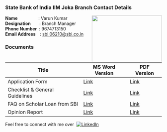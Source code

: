 ### State Bank of India IIM Joka Branch Contact Details

<img src="https://user-images.githubusercontent.com/98149388/150527175-0dd7a707-2180-4fb4-8251-0b446ca934d6.png" width="225" height="150" align="right">

**Name**&emsp;&emsp;&emsp;&emsp;&ensp;&nbsp;: Varun Kumar 
<br/>**Designation**&emsp;&emsp;: Branch Manager
<br/>**Phone Number**&ensp;: 9674713150
<br/>**Email Address**&emsp;: sbi.06210@sbi.co.in

### Documents

| Title | MS Word Version | PDF Version |
|--|--|--|
| Application Form | [Link](/SBI_Loan_Documents/MS_Word_Version/APPLICATION-FORM.doc) |[Link](/SBI_Loan_Documents/PDF_Version/APPLICATION-FORM.pdf) |
| Checklist & General Guidelines | [Link](/SBI_Loan_Documents/MS_Word_Version/CHECKLIST-&-GENERAL-GUIDELINES.doc) |[Link](/SBI_Loan_Documents/PDF_Version/CHECKLIST-&-GENERAL-GUIDELINES.pdf) |
| FAQ on Scholar Loan from SBI | [Link](/SBI_Loan_Documents/MS_Word_Version/FAQ-on-Scholar-Loan-from-SBI-IIM.doc) |[Link](/SBI_Loan_Documents/PDF_Version/FAQ-on-Scholar-Loan-from-SBI-IIM.pdf) |
| Opinion Report | [Link](/SBI_Loan_Documents/MS_Word_Version/OPINION-REPORT.doc) |[Link](/SBI_Loan_Documents/PDF_Version/OPINION-REPORT.pdf) |


Feel free to connect with me over&nbsp; [![LinkedIn][linkedin-shield]][linkedin-url]

<!-- MARKDOWN LINKS & IMAGES -->
<!-- https://www.markdownguide.org/basic-syntax/#reference-style-links -->
[license-url]: https://github.com/othneildrew/Best-README-Template/blob/master/LICENSE.txt
[linkedin-shield]: https://img.shields.io/badge/-LinkedIn-black.svg?style=flat-square&logo=linkedin&colorB=00008b
[linkedin-url]: https://www.linkedin.com/in/abhishekray1/
